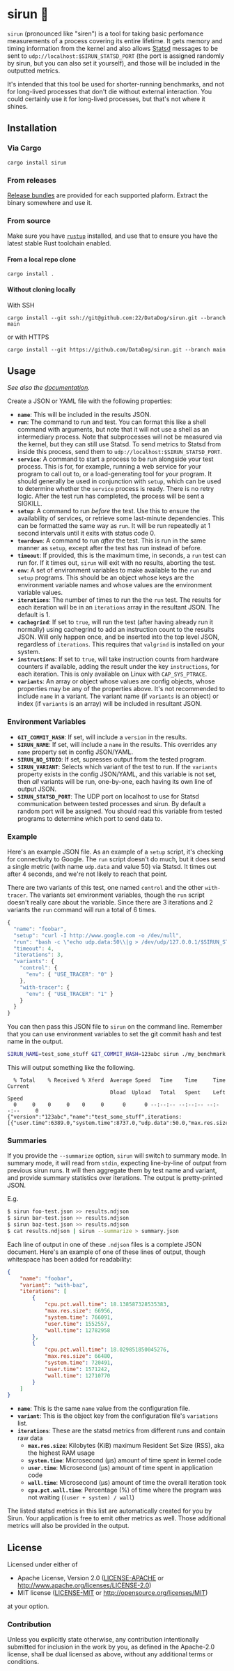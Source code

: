 # sirun 🚨

`sirun` (pronounced like "siren") is a tool for taking basic perfomance
measurements of a process covering its entire lifetime. It gets memory and
timing information from the kernel and also allows
[Statsd](https://github.com/statsd/statsd#usage) messages to be sent to
`udp://localhost:$SIRUN_STATSD_PORT` (the port is assigned randomly by sirun,
but you can also set it yourself), and those will be included in the outputted
metrics.

It's intended that this tool be used for shorter-running benchmarks, and not for
long-lived processes that don't die without external interaction. You could
certainly use it for long-lived processes, but that's not where it shines.

## Installation

### Via Cargo

`cargo install sirun`

### From releases

[Release bundles](https://github.com/DataDog/sirun/releases) are provided for
each supported plaform. Extract the binary somewhere and use it.

### From source

Make sure you have [`rustup`](https://rustup.rs/) installed, and use that to
ensure you have the latest stable Rust toolchain enabled.

#### From a local repo clone

`cargo install .`

#### Without cloning locally

With SSH

`cargo install --git ssh://git@github.com:22/DataDog/sirun.git --branch main`

or with HTTPS

`cargo install --git https://github.com/DataDog/sirun.git --branch main`

## Usage

_See also the [documentation](https://docs.rs/sirun/latest/)._

Create a JSON or YAML file with the following properties:

* **`name`**: This will be included in the results JSON.
* **`run`**: The command to run and test. You can format this like a shell
  command with arguments, but note that it will not use a shell as an
  intermediary process. Note that subprocesses will not be measured via the
  kernel, but they can still use Statsd. To send metrics to Statsd from inside
  this process, send them to `udp://localhost:$SIRUN_STATSD_PORT`.
* **`service`**: A command to start a process to be run alongside your test
  process. This is for, for example, running a web service for your program to
  call out to, or a load-generating tool for your program. It should generally
  be used in conjunction with `setup`, which can be used to determine whether
  the `service` process is ready. There is no retry logic. After the test run
  has completed, the process will be sent a SIGKILL.
* **`setup`**: A command to run _before_ the test. Use this to ensure the
  availability of services, or retrieve some last-minute dependencies. This can
  be formatted the same way as `run`. It will be run repeatedly at 1 second
  intervals until it exits with status code 0.
* **`teardown`**: A command to run _after_ the test. This is run in the same
  manner as `setup`, except after the test has run instead of before.
* **`timeout`**: If provided, this is the maximum time, in seconds, a `run` test
  can run for. If it times out, `sirun` will exit with no results, aborting the
  test.
* **`env`**: A set of environment variables to make available to the `run` and
  `setup` programs. This should be an object whose keys are the environment
  variable names and whose values are the environment variable values.
* **`iterations`**: The number of times to run the the `run` test. The results
  for each iteration will be in an `iterations` array in the resultant JSON. The
  default is 1.
* **`cachegrind`**: If set to `true`, will run the test (after having already
  run it normally) using cachegrind to add an instruction count to the results
  JSON. Will only happen once, and be inserted into the top level JSON,
  regardless of `iterations`. This requires that `valgrind` is installed on your
  system.
* **`instructions`**: If set to `true`, will take instruction counts from
  hardware counters if available, adding the result under the key
  `instructions`, for each iteration. This is only available on Linux with
  `CAP_SYS_PTRACE`.
* **`variants`**: An array or object whose values are config objects, whose
  properties may be any of the properties above. It's not recommended to include
  `name` in a variant. The variant name (if `variants` is an object) or index
  (if `variants` is an array) will be included in resultant JSON.

### Environment Variables

* **`GIT_COMMIT_HASH`**: If set, will include a `version` in the
  results.
* **`SIRUN_NAME`**: If set, will include a `name` in the results. This overrides
  any `name` property set in config JSON/YAML.
* **`SIRUN_NO_STDIO`**: If set, supresses output from the tested program.
* **`SIRUN_VARIANT`**: Selects which variant of the test to run. If the
  `variants` property exists in the config JSON/YAML, and this variable is not
  set, then _all_ variants will be run, one-by-one, each having its own line of
  output JSON.
* **`SIRUN_STATSD_PORT`**: The UDP port on localhost to use for Statsd
  communication between tested processes and sirun. By default a random port
  will be assigned. You should read this variable from tested programs to
  determine which port to send data to.

### Example

Here's an example JSON file. As an example of a `setup` script, it's checking for
connectivity to Google. The `run` script doesn't do much, but it does send a
single metric (with name `udp.data` and value 50) via Statsd. It times out after
4 seconds, and we're not likely to reach that point.

There are two variants of this test, one named `control` and the other `with-tracer`.
The variants set environment variables, though the `run` script doesn't really care
about the variable. Since there are 3 iterations and 2 variants the `run` command will
run a total of 6 times.

```js
{
  "name": "foobar",
  "setup": "curl -I http://www.google.com -o /dev/null",
  "run": "bash -c \"echo udp.data:50\\|g > /dev/udp/127.0.0.1/$SIRUN_STATSD_PORT\"",
  "timeout": 4,
  "iterations": 3,
  "variants": {
    "control": {
      "env": { "USE_TRACER": "0" }
    },
    "with-tracer": {
      "env": { "USE_TRACER": "1" }
    }
  }
}
```

You can then pass this JSON file to `sirun` on the command line. Remember that
you can use environment variables to set the git commit hash and test name in
the output.

```sh
SIRUN_NAME=test_some_stuff GIT_COMMIT_HASH=123abc sirun ./my_benchmark.json
```

This will output something like the following.

```
  % Total    % Received % Xferd  Average Speed   Time    Time     Time  Current
                                 Dload  Upload   Total   Spent    Left  Speed
  0     0    0     0    0     0      0      0 --:--:-- --:--:-- --:--:--     0
{"version":"123abc","name":"test_some_stuff",iterations:[{"user.time":6389.0,"system.time":8737.0,"udp.data":50.0,"max.res.size":2240512.0}]}
```

### Summaries

If you provide the `--summarize` option, `sirun` will switch to summary mode. In
summary mode, it will read from `stdin`, expecting line-by-line of output from
previous sirun runs. It will then aggregate them by test name and variant, and
provide summary statistics over iterations. The output is pretty-printed JSON.

E.g.

```bash
$ sirun foo-test.json >> results.ndjson
$ sirun bar-test.json >> results.ndjson
$ sirun baz-test.json >> results.ndjson
$ cat results.ndjson | sirun --summarize > summary.json
```

Each line of output in one of these `.ndjson` files is a complete JSON document.
Here's an example of one of these lines of output, though whitespace has been added for readability:

```json
{
    "name": "foobar",
    "variant": "with-baz",
    "iterations": [
        {
            "cpu.pct.wall.time": 18.138587328535383,
            "max.res.size": 66956,
            "system.time": 766091,
            "user.time": 1552557,
            "wall.time": 12782958
        },
        {
            "cpu.pct.wall.time": 18.029851850045276,
            "max.res.size": 66480,
            "system.time": 720491,
            "user.time": 1571242,
            "wall.time": 12710770
        }
    ]
}
```

- **`name`**: This is the same `name` value from the configuration file.
- **`variant`**: This is the object key from the configuration file's `variations` list.
- **`iterations`**: These are the statsd metrics from different runs and contain raw data
  - **`max.res.size`**: Kilobytes (KiB) maximum Resident Set Size (RSS), aka the highest RAM usage
  - **`system.time`**: Microsecond (μs) amount of time spent in kernel code
  - **`user.time`**: Microsecond (μs) amount of time spent in application code
  - **`wall.time`**: Microsecond (μs) amount of time the overall iteration took
  - **`cpu.pct.wall.time`**: Percentage (%) of time where the program was not waiting (`(user + system) / wall`)

The listed statsd metrics in this list are automatically created for you by Sirun.
Your application is free to emit other metrics as well.
Those additional metrics will also be provided in the output.

## License

Licensed under either of

 * Apache License, Version 2.0 ([LICENSE-APACHE](LICENSE-APACHE) or http://www.apache.org/licenses/LICENSE-2.0)
 * MIT license ([LICENSE-MIT](LICENSE-MIT) or http://opensource.org/licenses/MIT)

at your option.

### Contribution

Unless you explicitly state otherwise, any contribution intentionally submitted
for inclusion in the work by you, as defined in the Apache-2.0 license, shall be
dual licensed as above, without any additional terms or conditions.
